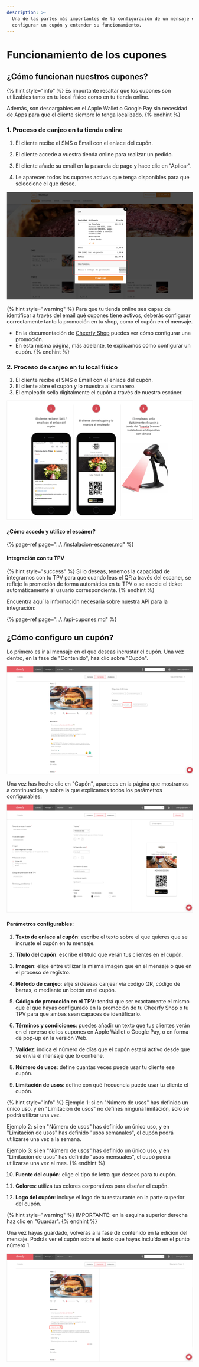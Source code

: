 ```yaml
---
description: >-
  Una de las partes más importantes de la configuración de un mensaje es la de
  configurar un cupón y entender su funcionamiento.
---
```


# Funcionamiento de los cupones

## ¿Cómo funcionan nuestros cupones?

{% hint style="info" %}
Es importante resaltar que los cupones son utilizables tanto en tu local físico como en tu tienda online.   
  
Además, son descargables en el Apple Wallet o Google Pay sin necesidad de Apps para que el cliente siempre lo tenga localizado.
{% endhint %}

### 1. Proceso de canjeo en tu tienda online

1. El cliente recibe el SMS o Email con el enlace del cupón.

2. El cliente accede a vuestra tienda online para realizar un pedido.

3. El cliente añade su email en la pasarela de pago y hace clic en "Aplicar".

4. Le aparecen todos los cupones activos que tenga disponibles para que seleccione el que desee.

![](../../.gitbook/assets/image%20%28124%29.png)

{% hint style="warning" %}
Para que tu tienda online sea capaz de identificar a través del email qué cupones tiene activos, deberás configurar correctamente tanto la promoción en tu shop, como el cupón en el mensaje.

* En la documentación de [Cheerfy Shop](https://docs.cheerfy.com/puesta-en-marcha/crea-promociones) puedes ver cómo configurar una promoción. 
* En esta misma página, más adelante, te explicamos cómo configurar un cupón.
{% endhint %}

### 2. Proceso de canjeo en tu local físico

1. El cliente recibe el SMS o Email con el enlace del cupón. 
2. El cliente abre el cupón y lo muestra al camarero.  
3. El empleado sella digitalmente el cupón a través de nuestro escáner.

![](../../.gitbook/assets/image%20%28118%29.png)

#### ¿Cómo accedo y utilizo el escáner?

{% page-ref page="../../instalacion-escaner.md" %}

#### Integración con tu TPV

{% hint style="success" %}
Si lo deseas, tenemos la capacidad de integrarnos con tu TPV para que cuando leas el QR a través del escaner, se refleje la promoción de forma automática en tu TPV o se asocie el ticket automáticamente al usuario correspondiente.
{% endhint %}

Encuentra aquí la información necesaria sobre nuestra API para la integración:

{% page-ref page="../../api-cupones.md" %}

## ¿Cómo configuro un cupón?

Lo primero es ir al mensaje en el que deseas incrustar el cupón. Una vez dentro, en la fase de "Contenido", haz clic sobre "Cupón".

![](../../.gitbook/assets/image%20%28117%29.png)

Una vez has hecho clic en "Cupón", apareces en la página que mostramos a continuación, y sobre la que explicamos todos los parámetros configurables:

![](../../.gitbook/assets/image%20%28144%29.png)

#### Parámetros configurables:

1. **Texto de enlace al cupón**: escribe el texto sobre el que quieres que se incruste el cupón en tu mensaje.

2. **Título del cupón**: escribe el título que verán tus clientes en el cupón.

3. **Imagen**: elige entre utilizar la misma imagen que en el mensaje o que en el proceso de registro.

4. **Método de canjeo**: elije si deseas canjear vía código QR, código de barras, o mediante un botón en el cupón.

5. **Código de promoción en el TPV**: tendrá que ser exactamente el mismo que el que hayas configurado en la promoción de tu Cheerfy Shop o tu TPV para que ambas sean capaces de identificarlo.

6. **Términos y condiciones**: puedes añadir un texto que tus clientes verán en el reverso de los cupones en Apple Wallet o Google Pay, o en forma de pop-up en la versión Web.

7. **Validez**: indica el número de días que el cupón estará activo desde que se envía el mensaje que lo contiene.

8. **Número de usos**: define cuantas veces puede usar tu cliente ese cupón.

9. **Limitación de usos**: define con qué frecuencia puede usar tu cliente el cupón.

{% hint style="info" %}
Ejemplo 1: si en "Número de usos" has definido un único uso, y en "Limitación de usos" no defines ninguna limitación, solo se podrá utilizar una vez.

Ejemplo 2: si en "Número de usos" has definido un único uso, y en "Limitación de usos" has definido "usos semanales", el cupón podrá utilizarse una vez a la semana.

Ejemplo 3: si en "Número de usos" has definido un único uso, y en "Limitación de usos" has definido "usos mensuales", el cupó podrá utilizarse una vez al mes.
{% endhint %}

10. **Fuente del cupón**: elige el tipo de letra que desees para tu cupón.

11. **Colores**: utiliza tus colores corporativos para diseñar el cupón.

12. **Logo del cupón**: incluye el logo de tu restaurante en la parte superior del cupón.

{% hint style="warning" %}
IMPORTANTE: en la esquina superior derecha haz clic en "Guardar".
{% endhint %}

Una vez hayas guardado, volverás a la fase de contenido en la edición del mensaje. Podrás ver el cupón sobre el texto que hayas incluído en el punto número 1.

![](../../.gitbook/assets/image%20%28114%29.png)

